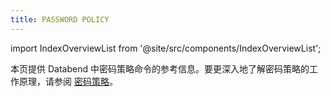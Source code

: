 ```yaml
---
title: PASSWORD POLICY
---
```

import IndexOverviewList from '@site/src/components/IndexOverviewList';

本页提供 Databend 中密码策略命令的参考信息。要更深入地了解密码策略的工作原理，请参阅 [密码策略](/guides/security/password-policy)。

<IndexOverviewList />